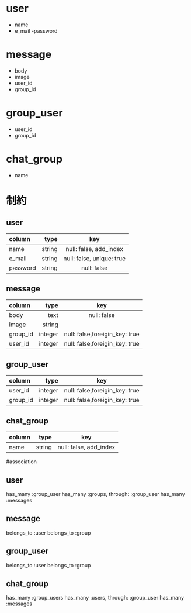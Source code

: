 # user
- name
 - e_mail
 -password

# message
 - body
  - image
  - user_id
 - group_id

# group_user
- user_id
 - group_id

# chat_group
 - name

# 制約

## user

|column|type|key|
|:--|--:|:--:|
|name|string|null: false, add_index|
|e_mail|string |null: false, unique: true|
|password|string|null: false|

## message

|column|type|key|
|:--|--:|:--:|
|body|text|null: false|
|image|string||
|group_id|integer|null: false,foreigin_key: true|
|user_id|integer|null: false,foreigin_key: true|

## group_user

|column|type|key|
|:--|--:|:--:|
|user_id|integer|null: false,foreigin_key: true|
|group_id|integer|null: false,foreigin_key: true|

## chat_group

|column|type|key|
|:--|--:|:--:|
|name|string|null: false, add_index|

#association

## user
 has_many :group_user
 has_many :groups, through: :group_user
 has_many :messages

## message
 belongs_to :user
 belongs_to :group

 ## group_user
 belongs_to :user
 belongs_to :group

 ## chat_group
 has_many :group_users
 has_many :users, through: :group_user
 has_many :messages